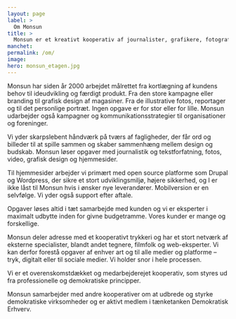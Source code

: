 ```yaml
---
layout: page
label: >
  Om Monsun
title: >
  Monsun er et kreativt kooperativ af journalister, grafikere, fotografer og web-udviklere. Sammen designer vi dit budskab så det er smukt og til at forstå
manchet:
permalink: /om/
image:
hero: monsun_etagen.jpg
---
```

Monsun har siden år 2000 arbejdet målrettet fra kortlægning af kundens behov til ideudvikling og færdigt produkt. Fra den store kampagne eller branding til grafisk design af magasiner. Fra de illustrative fotos, reportager og til det personlige portræt. Ingen opgave er for stor eller for lille. Monsun udarbejder også kampagner og kommunikationsstrategier til organisationer og foreninger.

Vi yder skarpslebent håndværk på tværs af fagligheder, der får ord og billeder til at spille sammen og skaber sammenhæng mellem design og budskab.
Monsun løser opgaver med journalistik og tekstforfatning, fotos, video, grafisk design og hjemmesider.

Til hjemmesider arbejder vi primært med open source platforme som Drupal og Wordpress, der sikre et stort udviklingsmiljø, højere sikkerhed, og I er ikke låst til Monsun hvis i ønsker nye leverandører. Mobilversion er en selvfølge. Vi yder også support efter aftale.

Opgaver løses altid i tæt samarbejde med kunden og vi er eksperter i maximalt udbytte inden for givne budgetramme. Vores kunder er mange og forskellige.

Monsun deler adresse med et kooperativt trykkeri og har et stort netværk af eksterne specialister, blandt andet tegnere, filmfolk og web-eksperter. Vi kan derfor forestå opgaver af enhver art og til alle medier og platforme – tryk, digitalt eller til sociale medier. Vi holder snor i hele processen.

Vi er et overenskomstdækket og medarbejderejet kooperativ, som styres ud fra professionelle og demokratiske principper.

Monsun samarbejder med andre kooperativer om at udbrede og styrke demokratiske virksomheder og er aktivt medlem i tænketanken Demokratisk Erhverv.
